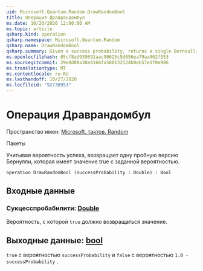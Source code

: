 ```yaml
---
uid: Microsoft.Quantum.Random.DrawRandomBool
title: Операция Драврандомбул
ms.date: 10/26/2020 12:00:00 AM
ms.topic: article
qsharp.kind: operation
qsharp.namespace: Microsoft.Quantum.Random
qsharp.name: DrawRandomBool
qsharp.summary: Given a success probability, returns a single Bernoulli trial that is true with the given probability.
ms.openlocfilehash: 05cf8ad939691aac90625c5d056ea79aa062f553
ms.sourcegitcommit: 29e0d88a30e4166fa580132124b0eb57e1f0e986
ms.translationtype: MT
ms.contentlocale: ru-RU
ms.lasthandoff: 10/27/2020
ms.locfileid: "92730953"
---
```

# <a name="drawrandombool-operation"></a>Операция Драврандомбул

Пространство имен: [Microsoft. тактов. Random](xref:Microsoft.Quantum.Random)

Пакеты [](https://nuget.org/packages/)


Учитывая вероятность успеха, возвращает одну пробную версию Бернулли, которая имеет значение true с заданной вероятностью.

```qsharp
operation DrawRandomBool (successProbability : Double) : Bool
```


## <a name="input"></a>Входные данные

### <a name="successprobability--double"></a>Сукцесспробабилити: [Double](xref:microsoft.quantum.lang-ref.double)

Вероятность, с которой `true` должно возвращаться значение.



## <a name="output--bool"></a>Выходные данные: [bool](xref:microsoft.quantum.lang-ref.bool)

`true` с вероятностью `successProbability` и `false` с вероятностью `1.0 - successProbability` .